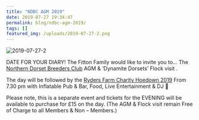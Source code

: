 ```yaml
---
title: "NDBC AGM 2019"
date: 2019-07-27 19:34:47
permalink: blog/ndbc-agm-2019/
tags: []
featured_img: /uploads/2019-07-27-2.png
---
```


![2019-07-27-2](/uploads/2019-07-27-2.png)

DATE FOR YOUR DIARY! The Fitton Family would like to invite you to…
The [Northern Dorset Breeders Club](https://www.facebook.com/northerndorsetbreeders/?__tn__=K-R&eid=ARD3abPIokGUM5McuGBpkric3zYUpXcXpPgsmy4ynCcTVyYzhAlPZ0WbJh7zJLOfAMPng2EXUGJCgKom&fref=mentions&__xts__%5B0%5D=68.ARC6aMVzCCIgWo4_PM0fWsVzXaWdu9TACZ0qMfThTJXPjP9lvLZjspL-3IKfWyKCcGn7i7opkkV4mFgjVWxwV9fpwZ6f_JUXTdTfgstLHgrrNrQEnZ3OdibIHuLWOMlvwIkAby-XgHJEf6RlHXyB4gbRYRynki_5K3qjsxpUATct6Yd8qXQ4Ih7sXpRgUn8DTkY-CC18NOoascxUEQ) AGM & ‘Dynamite Dorsets’ Flock visit .

The day will be followed by the [Ryders Farm Charity Hoedown 2019](https://www.facebook.com/events/824063461276368/?acontext=%7B%22source%22%3A22%2C%22action_history%22%3A%22%5B%7B%5C%22surface%5C%22%3A%5C%22timeline%5C%22%2C%5C%22mechanism%5C%22%3A%5C%22surface%5C%22%2C%5C%22extra_data%5C%22%3A%5B%5D%7D%5D%22%2C%22has_source%22%3Atrue%7D&source=22&action_history=%5B%7B%22surface%22%3A%22timeline%22%2C%22mechanism%22%3A%22surface%22%2C%22extra_data%22%3A%5B%5D%7D%5D&has_source=1&__tn__=K-R&eid=ARAxFPlnkIT3eWXCY89_ddBWMz-w50x7AdUpYmptpcJgG9FrBwSn9boYzEQkNbMkm15lpl5b1QUi4R60&fref=mentions&__xts__%5B0%5D=68.ARC6aMVzCCIgWo4_PM0fWsVzXaWdu9TACZ0qMfThTJXPjP9lvLZjspL-3IKfWyKCcGn7i7opkkV4mFgjVWxwV9fpwZ6f_JUXTdTfgstLHgrrNrQEnZ3OdibIHuLWOMlvwIkAby-XgHJEf6RlHXyB4gbRYRynki_5K3qjsxpUATct6Yd8qXQ4Ih7sXpRgUn8DTkY-CC18NOoascxUEQ) From 7.30 pm with Inflatable Pub & Bar, Food, Live Entertainment & DJ 🎉

 Please note, this is a separate event and tickets for the EVENING will be available to purchase for £15 on the day. (The AGM & Flock visit remain Free of Charge to all Members & Non – Members.)
